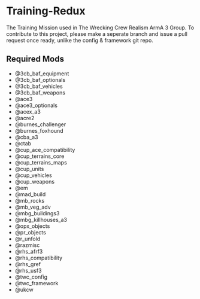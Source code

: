 # Training-Redux
The Training Mission used in The Wrecking Crew Realism ArmA 3 Group. To contribute to this project, please make a seperate branch and issue a pull request once ready, unlike the config & framework git repo.

## Required Mods
* @3cb_baf_equipment
* @3cb_baf_optionals
* @3cb_baf_vehicles
* @3cb_baf_weapons
* @ace3
* @ace3_optionals
* @acex_a3
* @acre2
* @burnes_challenger
* @burnes_foxhound
* @cba_a3
* @ctab
* @cup_ace_compatibility
* @cup_terrains_core
* @cup_terrains_maps
* @cup_units
* @cup_vehicles
* @cup_weapons
* @em
* @mad_build
* @mb_rocks
* @mb_veg_adv
* @mbg_buildings3
* @mbg_killhouses_a3
* @opx_objects
* @pr_objects
* @r_unfold
* @razmisc
* @rhs_afrf3
* @rhs_compatibility
* @rhs_gref
* @rhs_usf3
* @twc_config
* @twc_framework
* @ukcw
